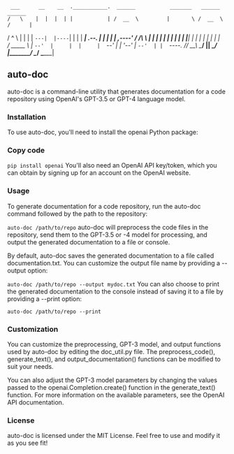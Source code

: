 
     ___      __    __  .___________.  ______           _______   ______     ______ 
    /   \    |  |  |  | |           | /  __  \         |       \ /  __  \   /      |
   /  ^  \   |  |  |  | `---|  |----`|  |  |  |  ______|  .--.  |  |  |  | |  ,----'
  /  /_\  \  |  |  |  |     |  |     |  |  |  | |______|  |  |  |  |  |  | |  |     
 /  _____  \ |  `--'  |     |  |     |  `--'  |        |  '--'  |  `--'  | |  `----.
/__/     \__\ \______/      |__|      \______/         |_______/ \______/   \______|
                                                                                    

## auto-doc
auto-doc is a command-line utility that generates documentation for a code repository using OpenAI's GPT-3.5 or GPT-4 language model.

### Installation
To use auto-doc, you'll need to install the openai Python package:

### Copy code
`pip install openai`
You'll also need an OpenAI API key/token, which you can obtain by signing up for an account on the OpenAI website.

### Usage
To generate documentation for a code repository, run the auto-doc command followed by the path to the repository:


`auto-doc /path/to/repo`
auto-doc will preprocess the code files in the repository, send them to the GPT-3.5 or -4 model for processing, and output the generated documentation to a file or console.

By default, auto-doc saves the generated documentation to a file called documentation.txt. You can customize the output file name by providing a --output option:

`auto-doc /path/to/repo --output mydoc.txt`
You can also choose to print the generated documentation to the console instead of saving it to a file by providing a --print option:

`auto-doc /path/to/repo --print`

### Customization
You can customize the preprocessing, GPT-3 model, and output functions used by auto-doc by editing the doc_util.py file. The preprocess_code(), generate_text(), and output_documentation() functions can be modified to suit your needs.

You can also adjust the GPT-3 model parameters by changing the values passed to the openai.Completion.create() function in the generate_text() function. For more information on the available parameters, see the OpenAI API documentation.

### License
auto-doc is licensed under the MIT License. Feel free to use and modify it as you see fit!